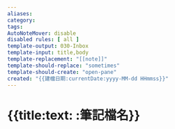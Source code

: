```yaml
---
aliases: 
category: 
tags: 
AutoNoteMover: disable
disabled rules: [ all ]
template-output: 030-Inbox
template-input: title,body
template-replacement: "[[note]]"
template-should-replace: "sometimes"
template-should-create: "open-pane"
created: "{{建檔日期:currentDate:yyyy-MM-dd HHmmss}}"
---
```

# {{title:text: :筆記檔名}}

